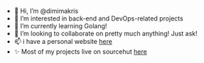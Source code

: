 - 👋 Hi, I’m @dimimakris
- 👀 I’m interested in back-end and DevOps-related projects
- 🌱 I’m currently learning Golang!
- 💞️ I’m looking to collaborate on pretty much anything! Just ask!
- 📫 i have a personal website [here](https://clusters.gr/)
- ✨ Most of my projects live on sourcehut [here](https://git.sr.ht/~dimitriosmakris)

<!---
dimimakris/dimimakris is a ✨ special ✨ repository because its `README.md` (this file) appears on your GitHub profile.
You can click the Preview link to take a look at your changes.
--->
